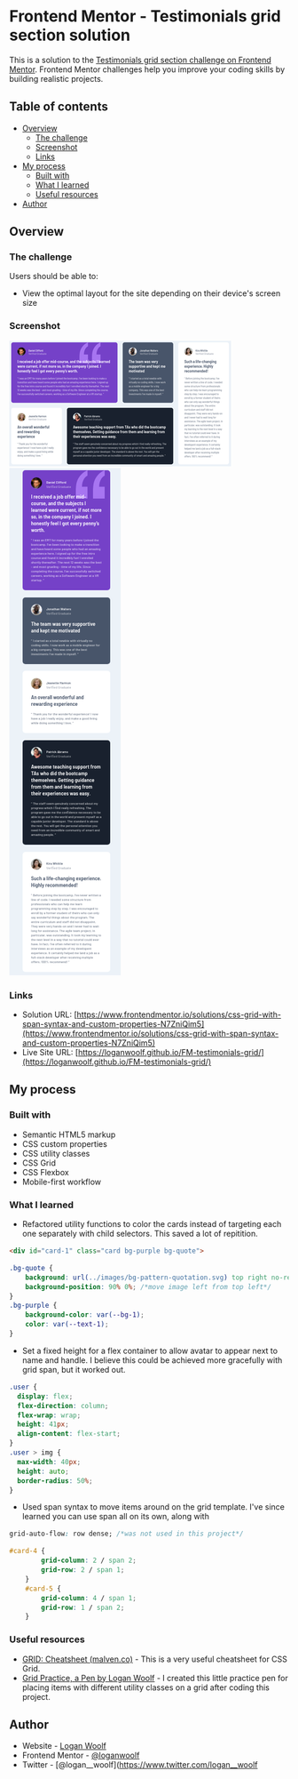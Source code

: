 # Frontend Mentor - Testimonials grid section solution

This is a solution to the [Testimonials grid section challenge on Frontend Mentor](https://www.frontendmentor.io/challenges/testimonials-grid-section-Nnw6J7Un7). Frontend Mentor challenges help you improve your coding skills by building realistic projects. 

## Table of contents

- [Overview](#overview)
  - [The challenge](#the-challenge)
  - [Screenshot](#screenshot)
  - [Links](#links)
- [My process](#my-process)
  - [Built with](#built-with)
  - [What I learned](#what-i-learned)
  - [Useful resources](#useful-resources)
- [Author](#author)

## Overview

### The challenge

Users should be able to:

- View the optimal layout for the site depending on their device's screen size

### Screenshot

![](./screenshots/desktop.png)
![](./screenshots/mobile.png)

### Links

- Solution URL: [https://www.frontendmentor.io/solutions/css-grid-with-span-syntax-and-custom-properties-N7ZniQim5](https://www.frontendmentor.io/solutions/css-grid-with-span-syntax-and-custom-properties-N7ZniQim5)
- Live Site URL: [https://loganwoolf.github.io/FM-testimonials-grid/](https://loganwoolf.github.io/FM-testimonials-grid/)

## My process

### Built with

- Semantic HTML5 markup
- CSS custom properties
- CSS utility classes
- CSS Grid
- CSS Flexbox
- Mobile-first workflow

### What I learned

- Refactored utility functions to color the cards instead of targeting each one separately with child selectors. This saved a lot of repitition.
```html
<div id="card-1" class="card bg-purple bg-quote">
```
```css
.bg-quote {
	background: url(../images/bg-pattern-quotation.svg) top right no-repeat;
	background-position: 90% 0%; /*move image left from top left*/
}
.bg-purple {
	background-color: var(--bg-1);
	color: var(--text-1);
}
```
- Set a fixed height for a flex container to allow avatar to appear next to name and handle. I believe this could be achieved more gracefully with grid span, but it worked out.
```css
.user {
  display: flex;
  flex-direction: column;
  flex-wrap: wrap;
  height: 41px;
  align-content: flex-start;
}
.user > img {
  max-width: 40px;
  height: auto;
  border-radius: 50%;
}
```
- Used span syntax to move items around on the grid template. I've since learned you can use span all on its own, along with 
```css
grid-auto-flow: row dense; /*was not used in this project*/
```
```css
#card-4 {
		grid-column: 2 / span 2;
		grid-row: 2 / span 1;
	}
	#card-5 {
		grid-column: 4 / span 1;
		grid-row: 1 / span 2;
	}
```

### Useful resources

- [GRID: Cheatsheet (malven.co)](https://grid.malven.co/) - This is a very useful cheatsheet for CSS Grid.
- [Grid Practice, a Pen by Logan Woolf](https://codepen.io/loganwoolf/pen/abJgQNw) - I created this little practice pen for placing items with different utility classes on a grid after coding this project.

## Author

- Website - [Logan Woolf](https://loganwoolf.github.io/)
- Frontend Mentor - [@loganwoolf](https://www.frontendmentor.io/profile/loganwoolf)
- Twitter - [@logan__woolf](https://www.twitter.com/logan__woolf
